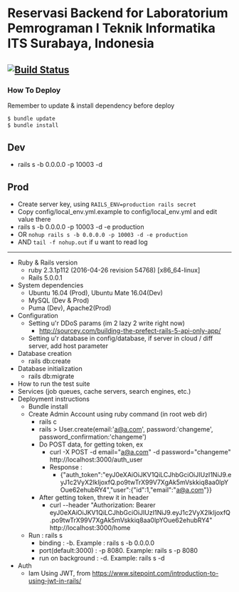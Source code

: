 Reservasi Backend for Laboratorium Pemrograman I Teknik Informatika ITS Surabaya, Indonesia
================
[![Build Status](https://travis-ci.org/lpif/Reservasi-Backend.svg?branch=master)](https://travis-ci.org/lpif/Reservasi-Backend)
--------
### How To Deploy
Remember to update & install dependency before deploy
```sh
$ bundle update
$ bundle install
```
## Dev
* rails s -b 0.0.0.0 -p 10003 -d

## Prod
* Create server key, using `RAILS_ENV=production rails secret`
* Copy config/local_env.yml.example to config/local_env.yml and edit value there
* rails s -b 0.0.0.0 -p 10003 -d -e production
* OR `nohup rails s -b 0.0.0.0 -p 10003 -d -e production`
* AND `tail -f nohup.out` if u want to read log
--------

* Ruby & Rails version
    - ruby 2.3.1p112 (2016-04-26 revision 54768) [x86_64-linux]
    - Rails 5.0.0.1
* System dependencies
  - Ubuntu 16.04 (Prod), Ubuntu Mate 16.04(Dev)
  - MySQL (Dev & Prod)
  - Puma (Dev), Apache2(Prod)
* Configuration
  - Setting u'r DDoS params (im 2 lazy 2 write right now)
    - http://sourcey.com/building-the-prefect-rails-5-api-only-app/
  - Setting u'r database in config/database, if server in cloud / diff server, add host parameter
* Database creation  
    - rails db:create
* Database initialization
    - rails db:migrate
* How to run the test suite
* Services (job queues, cache servers, search engines, etc.)
* Deployment instructions
  - Bundle install
  - Create Admin Account using ruby command (in root web dir)
    - rails c
    - rails > User.create(email:'a@a.com', password:'changeme', password_confirmation:'changeme')
    - Do POST data, for getting token, ex
        - curl -X POST -d email="a@a.com" -d password="changeme" http://localhost:3000/auth_user
        - Response :
            - {"auth_token":"eyJ0eXAiOiJKV1QiLCJhbGciOiJIUzI1NiJ9.eyJ1c2VyX2lkIjoxfQ.po9twTrX99V7XgAk5mVskkiq8aa0lpYOue62ehubRY4","user":{"id":1,"email":"a@a.com"}}
    - After getting token, threw it in header
        - curl --header "Authorization: Bearer eyJ0eXAiOiJKV1QiLCJhbGciOiJIUzI1NiJ9.eyJ1c2VyX2lkIjoxfQ.po9twTrX99V7XgAk5mVskkiq8aa0lpYOue62ehubRY4" http://localhost:3000/home
  - Run : rails s
    - binding : -b. Example : rails s -b 0.0.0.0
    - port(default:3000) : -p 8080. Example: rails s -p 8080
    - run on background : -d. Example: rails s -d
* Auth
  - Iam Using JWT, from https://www.sitepoint.com/introduction-to-using-jwt-in-rails/
  
  
